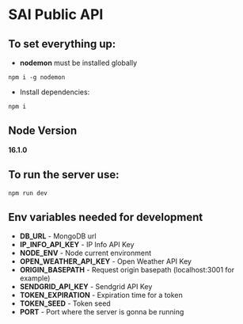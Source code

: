 # SAI Public API

## To set everything up:

- **nodemon** must be installed globally

```
npm i -g nodemon
```

- Install dependencies:

```
npm i
```

## Node Version

**16.1.0**

## To run the server use:

```
npm run dev
```

## Env variables needed for development

- **DB_URL** - MongoDB url
- **IP_INFO_API_KEY** - IP Info API Key
- **NODE_ENV** - Node current environment
- **OPEN_WEATHER_API_KEY** - Open Weather API Key
- **ORIGIN_BASEPATH** - Request origin basepath (localhost:3001 for example)
- **SENDGRID_API_KEY** - Sendgrid API Key
- **TOKEN_EXPIRATION** - Expiration time for a token
- **TOKEN_SEED** - Token seed
- **PORT** - Port where the server is gonna be running